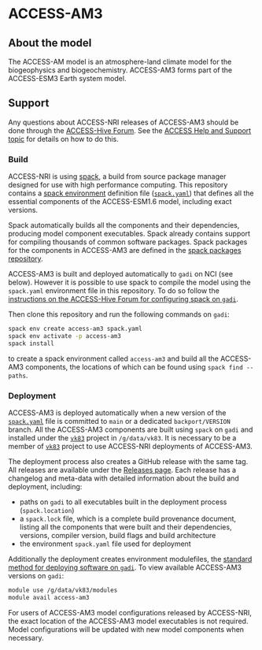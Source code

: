 # ACCESS-AM3

## About the model
The ACCESS-AM model is an atmosphere-land climate model for the biogeophysics and biogeochemistry. ACCESS-AM3 forms part of the ACCESS-ESM3 Earth system model.

## Support

Any questions about ACCESS-NRI releases of ACCESS-AM3 should be done through the [ACCESS-Hive Forum](https://forum.access-hive.org.au/). See the [ACCESS Help and Support topic](https://forum.access-hive.org.au/t/access-help-and-support/908) for details on how to do this.

### Build

ACCESS-NRI is using [spack](https://spack.io), a build from source package manager designed for use with high performance computing. This repository contains a [spack environment](https://spack.readthedocs.io/en/latest/environments.html) definition file ([`spack.yaml`](https://github.com/ACCESS-NRI/ACCESS-AM3/blob/main/spack.yaml)) that defines all the essential components of the ACCESS-ESM1.6 model, including exact versions.

Spack automatically builds all the components and their dependencies, producing model component executables. Spack already contains support for compiling thousands of common software packages. Spack packages for the components in ACCESS-AM3 are defined in the [spack packages repository](https://github.com/ACCESS-NRI/spack_packages/).

ACCESS-AM3 is built and deployed automatically to `gadi` on NCI (see below). However it is possible to use spack to compile the model using the `spack.yaml` environment file in this repository. To do so follow the [instructions on the ACCESS-Hive Forum for configuring spack on `gadi`](https://docs.access-hive.org.au/models/run-a-model/build_a_model/).

Then clone this repository and run the following commands on `gadi`:

```bash
spack env create access-am3 spack.yaml
spack env activate -p access-am3
spack install
```

to create a spack environment called `access-am3` and build all the ACCESS-AM3 components, the locations of which can be found using `spack find --paths`.

### Deployment

ACCESS-AM3 is deployed automatically when a new version of the [`spack.yaml`](https://github.com/ACCESS-NRI/ACCESS-AM3/blob/main/spack.yaml) file is committed to `main` or a dedicated `backport/VERSION` branch. All the ACCESS-AM3 components are built using `spack` on `gadi` and installed under the [`vk83`](https://my.nci.org.au/mancini/project/vk83) project in `/g/data/vk83`. It is necessary to be a member of [`vk83`](https://my.nci.org.au/mancini/project/vk83/join) project to use ACCESS-NRI deployments of ACCESS-AM3.

The deployment process also creates a GitHub release with the same tag. All releases are available under the [Releases page](https://github.com/ACCESS-NRI/ACCESS-AM3/releases). Each release has a changelog and meta-data with detailed information about the build and deployment, including:

- paths on `gadi` to all executables built in the deployment process (`spack.location`)
- a `spack.lock` file, which is a complete build provenance document, listing all the components that were built and their dependencies, versions, compiler version, build flags and build architecture
- the environment `spack.yaml` file used for deployment

Additionally the deployment creates environment modulefiles, the [standard method for deploying software on `gadi`](https://opus.nci.org.au/display/Help/Environment+Modules). To view available ACCESS-AM3 versions on `gadi`:

```bash
module use /g/data/vk83/modules
module avail access-am3
```

For users of ACCESS-AM3 model configurations released by ACCESS-NRI, the exact location of the ACCESS-AM3 model executables is not required. Model configurations will be updated with new model components when necessary.
